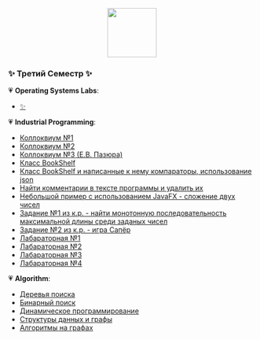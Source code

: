 <div id="header" align="center">
  <img src="https://media.giphy.com/media/3oKIPnAiaMCws8nOsE/giphy.gif" width="100"/>
</div>


### ✨ Третий Семестр ✨

💗 **Operating Systems Labs**:
- [✨](https://github.com/LizaPyalova/Operation_Systems)

💗 **Industrial Programming**:
- [Коллоквиум №1](https://github.com/LizaPyalova/kollokVIUM)
- [Коллоквиум №2](https://github.com/LizaPyalova/AbsctractFactoryKollokviummm)
- [Коллоквиум №3 (Е.В. Пазюра)](https://github.com/LizaPyalova/ShopShoes)
- [Класс BookShelf](https://github.com/LizaPyalova/BookShelf)
- [Класс BookShelf и написанные к нему компараторы, использование json](https://github.com/LizaPyalova/Books_Json_Comparators/tree/master)
- [Найти комментарии в тексте программы и удалить их](https://github.com/LizaPyalova/Find_comments)
- [Небольшой пример с использованием JavaFX - сложение двух чисел](https://github.com/LizaPyalova/Example_JavaFX)
- [Задание №1 из к.р. - найти монотонную последовательность максимальной длины среди заданых чисел](https://github.com/LizaPyalova/Sequence/tree/master)
- [Задание №2 из к.р. - игра Сапёр](https://github.com/LizaPyalova/Sapper)
- [Лабараторная №1](https://github.com/LizaPyalova/FindCosX/tree/master)
- [Лабараторная №2](https://github.com/LizaPyalova/LabNumber2/tree/master)
- [Лабараторная №3](https://github.com/LizaPyalova/LabNumber3)
- [Лабараторная №4](https://github.com/LizaPyalova/laba4_comments/tree/master)

💗 **Algorithm**:
- [Деревья поиска](https://github.com/LizaPyalova/SearchTree)
- [Бинарный поиск](https://github.com/LizaPyalova/DynamicProgramming)
- [Динамическое программирование]()
- [Структуры данных и графы]()
- [Алгоритмы на графах]()

